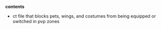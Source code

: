 **contents**

* ct file that blocks pets, wings, and costumes from being equipped or switched in pvp zones
